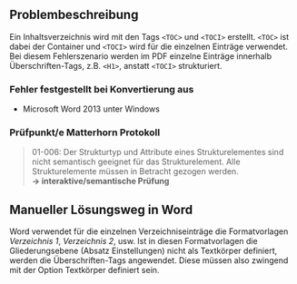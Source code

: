 ## Problembeschreibung

Ein Inhaltsverzeichnis wird mit den Tags `<TOC>` und `<TOCI>` erstellt. `<TOC>` ist dabei der Container und `<TOCI>` wird für die einzelnen Einträge verwendet. Bei diesem Fehlerszenario werden im PDF einzelne Einträge innerhalb Überschriften-Tags, z.B. `<H1>`, anstatt `<TOCI>` strukturiert. 

### Fehler festgestellt bei Konvertierung aus

* Microsoft Word 2013 unter Windows

### **Prüfpunkt/e Matterhorn Protokoll**

> 01-006: Der Strukturtyp und Attribute eines Strukturelementes sind nicht semantisch geeignet für das Strukturelement. Alle Strukturelemente müssen in Betracht gezogen werden.  
> **→ interaktive/semantische Prüfung**

## Manueller Lösungsweg in Word

Word verwendet für die einzelnen Verzeichniseinträge die Formatvorlagen _Verzeichnis 1_, _Verzeichnis 2_, usw. Ist in diesen Formatvorlagen die Gliederungsebene \(Absatz Einstellungen\) nicht als Textkörper definiert, werden die Überschriften-Tags angewendet. Diese müssen also zwingend mit der Option Textkörper definiert sein.





